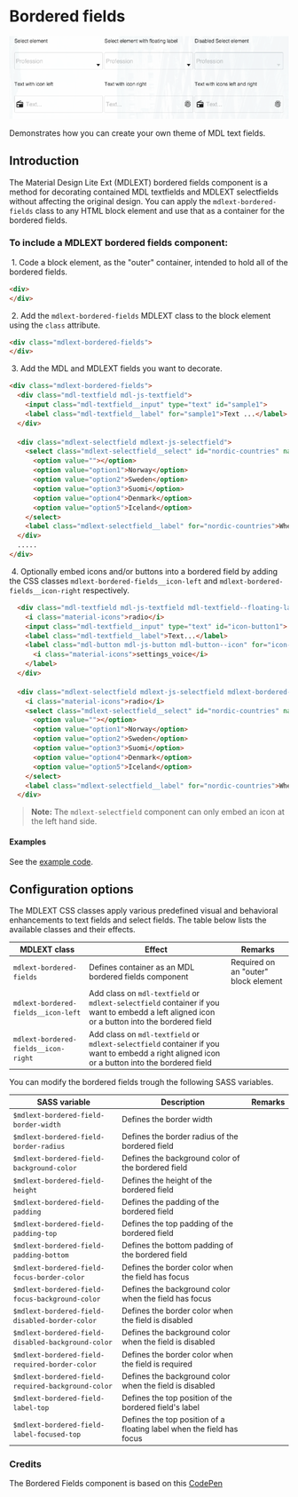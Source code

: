 # Bordered fields
![Bordered fields](../../etc/bordered-fields-theme.png)

Demonstrates how you can create your own theme of MDL text fields.

## Introduction
The Material Design Lite Ext (MDLEXT) bordered fields component is a method for decorating contained
MDL textfields and MDLEXT selectfields without affecting the original design. You can apply the `mdlext-bordered-fields` class
to any HTML block element and use that as a container for the bordered fields.

### To include a MDLEXT bordered **fields** component:
&nbsp;1. Code a block element, as the "outer" container, intended to hold all of the bordered fields.
```html
<div>
</div>
```

&nbsp;2. Add the `mdlext-bordered-fields` MDLEXT class to the block element using the `class` attribute.
```html
<div class="mdlext-bordered-fields">
</div>
```

&nbsp;3. Add the MDL and MDLEXT fields you want to decorate.
```html
<div class="mdlext-bordered-fields">
  <div class="mdl-textfield mdl-js-textfield">
    <input class="mdl-textfield__input" type="text" id="sample1">
    <label class="mdl-textfield__label" for="sample1">Text ...</label>
  </div>

  <div class="mdlext-selectfield mdlext-js-selectfield">
    <select class="mdlext-selectfield__select" id="nordic-countries" name="nordic-countries">
      <option value=""></option>
      <option value="option1">Norway</option>
      <option value="option2">Sweden</option>
      <option value="option3">Suomi</option>
      <option value="option4">Denmark</option>
      <option value="option5">Iceland</option>
    </select>
    <label class="mdlext-selectfield__label" for="nordic-countries">Where do you want to go</label>
  </div>
  .....
</div>
```

&nbsp;4. Optionally embed icons and/or buttons into a bordered field by adding the CSS classes 
`mdlext-bordered-fields__icon-left` and `mdlext-bordered-fields__icon-right` respectively.
```html
  <div class="mdl-textfield mdl-js-textfield mdl-textfield--floating-label mdlext-bordered-fields__icon-left mdlext-bordered-fields__icon-right">
    <i class="material-icons">radio</i>
    <input class="mdl-textfield__input" type="text" id="icon-button1">
    <label class="mdl-textfield__label">Text...</label>
    <label class="mdl-button mdl-js-button mdl-button--icon" for="icon-button1">
      <i class="material-icons">settings_voice</i>
    </label>
  </div>
  
  <div class="mdlext-selectfield mdlext-js-selectfield mdlext-bordered-fields__icon-left">
    <i class="material-icons">radio</i>
    <select class="mdlext-selectfield__select" id="nordic-countries" name="nordic-countries">
      <option value=""></option>
      <option value="option1">Norway</option>
      <option value="option2">Sweden</option>
      <option value="option3">Suomi</option>
      <option value="option4">Denmark</option>
      <option value="option5">Iceland</option>
    </select>
    <label class="mdlext-selectfield__label" for="nordic-countries">Where do you want to go</label>
  </div>
```

>**Note:** The `mdlext-selectfield` component can only embed an icon at the left hand side.

#### Examples
See the [example code](./snippets/bordered-fields.html).

## Configuration options

The MDLEXT CSS classes apply various predefined visual and behavioral enhancements to text fields and select fields. 
The table below lists the available classes and their effects.

| MDLEXT class | Effect | Remarks |
|-----------|--------|---------|
| `mdlext-bordered-fields` | Defines container as an MDL bordered fields component | Required on an "outer" block element|
| `mdlext-bordered-fields__icon-left` | Add class on `mdl-textfield` or `mdlext-selectfield` container if you want to embedd a left aligned icon or a button into the bordered field |  |
| `mdlext-bordered-fields__icon-right` | Add class on `mdl-textfield` or `mdlext-selectfield` container if you want to embedd a right aligned icon or a button into the bordered field  |  |


You can modify the bordered fields trough the following SASS variables.

| SASS variable |Description | Remarks | 
|-----------|--------|---------|
| `$mdlext-bordered-field-border-width` | Defines the border width | | 
| `$mdlext-bordered-field-border-radius` | Defines the border radius of the bordered field | | 
| `$mdlext-bordered-field-background-color` | Defines the background color of the bordered field | | 
| `$mdlext-bordered-field-height` | Defines the height of the bordered field | | 
| `$mdlext-bordered-field-padding` | Defines the padding of the bordered field | | 
| `$mdlext-bordered-field-padding-top` | Defines the top padding of the bordered field | | 
| `$mdlext-bordered-field-padding-bottom` | Defines the bottom padding of the bordered field | | 
| `$mdlext-bordered-field-focus-border-color` | Defines the border color when the field has focus | | 
| `$mdlext-bordered-field-focus-background-color` | Defines the background color when the field has focus | | 
| `$mdlext-bordered-field-disabled-border-color` | Defines the border color when the field is disabled | | 
| `$mdlext-bordered-field-disabled-background-color` | Defines the background color when the field is disabled | | 
| `$mdlext-bordered-field-required-border-color` | Defines the border color when the field is required | | 
| `$mdlext-bordered-field-required-background-color` | Defines the background color when the field is disabled | | 
| `$mdlext-bordered-field-label-top` | Defines the top position of the bordered field's label | | 
| `$mdlext-bordered-field-label-focused-top` | Defines the top position of a floating label when the field has focus| | 


### Credits 
The Bordered Fields component is based on this [CodePen](http://codepen.io/prajwal078/pen/LVJZXz)
